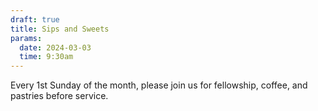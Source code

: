 ```yaml
---
draft: true
title: Sips and Sweets
params:
  date: 2024-03-03
  time: 9:30am
---
```

Every 1st Sunday of the month, please join us for fellowship, coffee, and pastries before service.
